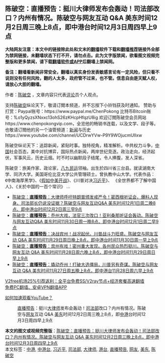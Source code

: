  <h2>陈破空：直播预告：挺川大律师发布会轰动！司法部改口？内州有情况。陈破空与网友互动 Q&amp;A 美东时间12月2日周三晚上8点，即中港台时间12月3日周四早上9点</h2> <p class="notice"><b>大陆网友注意：本文中的链接除此处和文末的<a href="https://github.com/bannedbook/fanqiang" >翻墙</a>软件下载和<a href="https://github.com/killgcd/justmysocks/blob/master/README.md">翻墙推荐</a>链接外全部为禁网链接，未翻墙状态下打不开，请勿点击。此为文字版禁闻，欲看图文视频完整版和更多禁闻，请下载<a href="https://github.com/bannedbook/fanqiang">翻墙软件或APP</a>后翻墙上禁闻网。</p><p>备注：翻墙看新闻非常安全，翻墙以真实身份发表敏感言论有一定风险，但只看不说则没有任何风险，翻的人太多，政府管不过来，也不管。信息自由是天赋人权，请放心大胆的翻墙。</b></p>  <div class="entry"> <p>作者：<span class='wp_keywordlink'><a href="https://www.bannedbook.org/forum10/topic353.html" title="陈破空" target="_blank">陈破空</a></span> ，文章内容只代表<span class='wp_keywordlink_affiliate'><a href="https://www.bannedbook.org/bnews/comments/" title="新闻评论" target="_blank">评论</a></span>员个人观点。</p> <figure></figure> <p>支持<a href="https://www.bannedbook.org/bnews/tag/%e9%99%88%e7%a0%b4%e7%a9%ba/" class="st_tag internal_tag" rel="tag" title="标签 陈破空 下的日志">陈破空</a>纵论天下，敬请订閲本频道，并不忘按下小铃铛获及时通知。 赞助与打赏：Paypal账号：https://www.paypal.me/ChenPokong 比特币Bitcoin账号：1Lo1yQyzsXNxxc13ohS26zKHcpHfqzU8ig 欢迎订閲陈破空会员网站https://www.chenpokongvip.com，全览他的畅销书连载，以及文学、段子等。也敬请订閲他的另一个油管频道：<span class='wp_keywordlink_affiliate'><a href="https://www.bannedbook.org/" title="新闻">新闻</a></span>与历史 https://www.youtube.com/channel/UCDrwYVw-P9Y9WOjucmUIIxw</p>  <p>陈破空纵论天下：追踪新闻，紧贴时事。独特视角，精准解析。中共权力斗争，<span class='wp_keywordlink_affiliate'><a href="https://www.bannedbook.org/" title="中国" target="_blank">中国</a></span>社会百态，美中对抗博弈，国际热点新闻，两岸世纪竞逐。政治走向，经济起伏，军事风云，历史云烟。时不时以幽默段子结尾，令人捧腹，发人深省。</p> <p>陈破空：旅美作家、政论家，<span class='wp_keywordlink'><a href="https://www.bannedbook.org/forum2/topic732.html" title="八九民運史  陈小雅  著" target="_blank">八九民运</a></span>领袖。出生於四川省三台县。就读湖南大学、同济大学。美国哥伦比亚大学公共管理硕士。曾执教中山大学。代表作品：《中南海厚黑学》、《<span class='wp_keywordlink'><a href="https://www.bannedbook.org/bnews/bookwiki/20131104/196141.html" title="假如中美开战" target="_blank">假如中美开战</a></span>》、《川普对决<a href="https://www.bannedbook.org/bnews/tag/%e4%b9%a0%e8%bf%91%e5%b9%b3/" class="st_tag internal_tag" rel="tag" title="标签 习近平 下的日志">习近平</a>》、 《全世界都不了解中国人》、《关於中国的一百个常识》 …</p>  <ul class='op-related-articles' title='相关阅读'> <li><a href='https://www.bannedbook.org/bnews/cbnews/20201202/1440509.html' target='_blank'>陈破空：<b>直播预告</b>：大律师呼吁特朗普颁发戒严令！密西根听证会，爆料人现身。司法部长仍说没证据？陈破空与网友互动Q&amp;A 美东时间12月1日周二晚8点、即中港台时间12月2日周三早9点</a></li> <li><a href='https://www.bannedbook.org/bnews/cbnews/20201201/1439829.html' target='_blank'>陈破空：<b>直播预告</b>：乔州大戏，法官三次改口！亚利桑那听证会轰动。陈破空与网友互动Q&amp;A 美东时间11月30日周一晚8点、即中港台时间12月1日周二早9点</a></li> <li><a href='https://www.bannedbook.org/bnews/cbnews/20201130/1439282.html' target='_blank'>陈破空：<b>直播预告</b>：决战宾州！战况起伏。川普战斗力旺盛。陈破空与网友互动 Q&amp;A 美东时间11月29日周日晚上8点，即中港台时间11月30日周一早上9点</a></li> <li><a href='https://www.bannedbook.org/bnews/cbnews/20201129/1438904.html' target='_blank'>陈破空：<b>直播预告</b>：宾州有戏！密州重大发现。各州民众热烈挺川。陈破空与网友互动 Q&amp;A 美东时间11月28日周六晚上8点，即中港台时间11月29日周日早上9点</a></li> <li><a href='https://www.bannedbook.org/bnews/cbnews/20201128/1438358.html' target='_blank'>陈破空：<b>直播预告</b>：撬动乔州！打破大选僵局，川普另有奇谋。陈破空与网友互动 Q&amp;A 美东时间11月27日周五晚上8点，即中港台11月28日周六早上9点</a></li> </ul> <p class="texttj"> <a href="https://github.com/bannedbook/fanqiang/wiki/V2ray%E6%9C%BA%E5%9C%BA" target="_blank">V2free机场25%引荐返利：全平台免费SS/V2ray节点+经济套餐高速翻墙</a><br/> <a href="https://github.com/bannedbook/fanqiang/wiki/%E7%A6%81%E9%97%BB%E7%BD%91%E5%AE%89%E5%8D%93%E7%BF%BB%E5%A2%99%E6%96%B0%E9%97%BBAPP" target="_blank">免费PC翻墙、安卓VPN翻墙APP</a></p><p><a href="https://www.bannedbook.org/bnews/topimagenews/20180409/925596.html" target="_blank">如何加速观看YouTube？ </a></p> <figure class="op-interactive"><figcaption><a href="https://www.bannedbook.org/bnews/tag/%E7%9B%B4%E6%92%AD%E9%A2%84%E5%91%8A/" class="st_tag internal_tag" rel="tag" title="标签 直播预告 下的日志">直播预告</a>：挺川<a href="https://www.bannedbook.org/bnews/tag/%E5%A4%A7%E5%BE%8B%E5%B8%88/" class="st_tag internal_tag" rel="tag" title="标签 大律师 下的日志">大律师</a>发布会轰动！<a href="https://www.bannedbook.org/bnews/tag/%e5%8f%b8%e6%b3%95%e9%83%a8/" class="st_tag internal_tag" rel="tag" title="标签 司法部 下的日志">司法部</a>改口？内州有情况。陈破空与<a href="https://www.bannedbook.org/bnews/tag/%e7%bd%91%e5%8f%8b/" class="st_tag internal_tag" rel="tag" title="标签 网友 下的日志">网友</a>互动 Q&amp;A <a href="https://www.bannedbook.org/bnews/tag/%e7%be%8e%e4%b8%9c/" class="st_tag internal_tag" rel="tag" title="标签 美东 下的日志">美东</a>时间12月2日周三晚上8点，即<a href="https://www.bannedbook.org/bnews/tag/%E4%B8%AD%E6%B8%AF/" class="st_tag internal_tag" rel="tag" title="标签 中港 下的日志">中港</a>台时间12月3日周四早上9点</figcaption></figure> </p> <a name='sharetosocial'></a>       <div><b>本文的图文或视频完整版</b>：<a href='https://www.bannedbook.org/bnews/cbnews/20201203/1441088.html'>陈破空：直播预告：挺川大律师发布会轰动！司法部改口？内州有情况。陈破空与网友互动 Q&amp;A 美东时间12月2日周三晚上8点，即中港台时间12月3日周四早上9点</a></div>  </div><!--END ENTRY--> <div class="postfooter"> <div>本文标签：<a href="https://www.bannedbook.org/bnews/tag/%E4%B8%AD%E6%B8%AF/" rel="tag">中港</a>, <a href="https://www.bannedbook.org/bnews/tag/%e4%b8%ad%e6%b8%af%e5%8f%b0/" rel="tag">中港台</a>, <a href="https://www.bannedbook.org/bnews/tag/%e4%b9%a0%e8%bf%91%e5%b9%b3/" rel="tag">习近平</a>, <a href="https://www.bannedbook.org/bnews/tag/%e5%8f%b8%e6%b3%95%e9%83%a8/" rel="tag">司法部</a>, <a href="https://www.bannedbook.org/bnews/tag/%E5%A4%A7%E5%BE%8B%E5%B8%88/" rel="tag">大律师</a>, <a href="https://www.bannedbook.org/bnews/tag/%E6%B8%AF%E5%8F%B0/" rel="tag">港台</a>, <a href="https://www.bannedbook.org/bnews/tag/%E7%9B%B4%E6%92%AD%E9%A2%84%E5%91%8A/" rel="tag">直播预告</a>, <a href="https://www.bannedbook.org/bnews/tag/%e7%bd%91%e5%8f%8b/" rel="tag">网友</a>, <a href="https://www.bannedbook.org/bnews/tag/%e7%be%8e%e4%b8%9c/" rel="tag">美东</a>, <a href="https://www.bannedbook.org/bnews/tag/%e9%99%88%e7%a0%b4%e7%a9%ba/" rel="tag">陈破空</a></div>  </div><!--END POSTFOOTER--> 